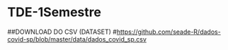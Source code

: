 # TDE-1Semestre
##DOWNLOAD DO CSV (DATASET)
#https://github.com/seade-R/dados-covid-sp/blob/master/data/dados_covid_sp.csv

